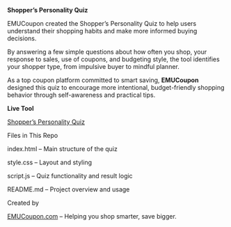 **Shopper’s Personality Quiz**

EMUCoupon created the Shopper’s Personality Quiz to help users understand their shopping habits and make more informed buying decisions.

By answering a few simple questions about how often you shop, your response to sales, use of coupons, and budgeting style, the tool identifies your shopper type, from impulsive buyer to mindful planner.

As a top coupon platform committed to smart saving, **EMUCoupon** designed this quiz to encourage more intentional, budget-friendly shopping behavior through self-awareness and practical tips.

**Live Tool**

[Shopper’s Personality Quiz](https://www.emucoupon.com/what-kind-of-shopper-are-you)
 

Files in This Repo

index.html – Main structure of the quiz

style.css – Layout and styling

script.js – Quiz functionality and result logic

README.md – Project overview and usage

Created by

[EMUCoupon.com](https://www.emucoupon.com/)
 – Helping you shop smarter, save bigger.
